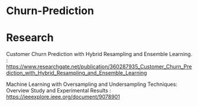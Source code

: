 # Churn-Prediction

# Research

Customer Churn Prediction with Hybrid Resampling and Ensemble Learning.
: https://www.researchgate.net/publication/360287935_Customer_Churn_Prediction_with_Hybrid_Resampling_and_Ensemble_Learning

Machine Learning with Oversampling and Undersampling Techniques: Overview Study and Experimental Results
: https://ieeexplore.ieee.org/document/9078901

